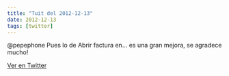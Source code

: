 ```yaml
---
title: "Tuit del 2012-12-13"
date: 2012-12-13
tags: [twitter]
---
```


@pepephone Pues lo de Abrir factura en… es una gran mejora, se agradece mucho!



[Ver en Twitter](https://twitter.com/i/web/status/279202506712702976)
